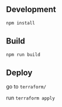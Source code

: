 ## Development

```js
npm install
```

## Build

```js
npm run build
```

## Deploy

go to `terraform/`

run `terraform apply`
